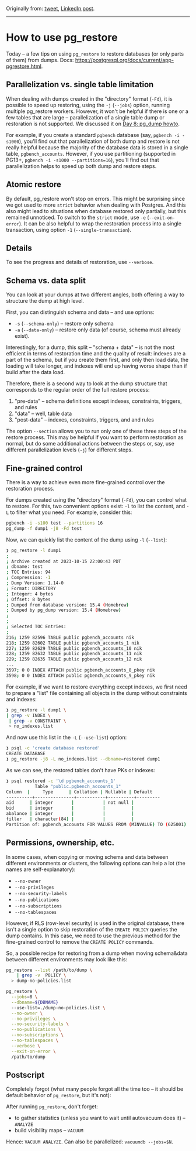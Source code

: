 Originally from: [tweet](https://twitter.com/samokhvalov/status/1713795383183474867), [LinkedIn post](...).

---

# How to use pg_restore

Today – a few tips on using `pg_restore` to restore databases (or only parts of them) from dumps.
Docs: https://postgresql.org/docs/current/app-pgrestore.html.

## Parallelization vs. single table limitation

When dealing with dumps created in the "directory" format (`-Fd`), it is possible to speed up restoring, using the
`-j` (`--jobs`) option, running multiple pg_restore workers. However, it won't be helpful if there is one or a few
tables that are large – parallelization of a single table dump or restoration is not supported. We discussed it on
[Day 8: pg_dump howto](0008_how_to_speed_up_pg_dump.md).

For example, if you create a standard `pgbench` database (say, `pgbench -i -s1000`), you'll find out that
parallelization of both dump and restore is not really helpful because the majority of the database data is stored in a
single table, `pgbench_accounts`. However, if you use partitioning (supported in
PG13+, `pgbench -i -s1000 --partitions=16`), you'll find out that parallelization helps to speed up both dump and
restore steps.

## Atomic restore

By default, pg_restore won't stop on errors. This might be surprising since we got used to more `strict` behavior when
dealing with Postgres. And this also might lead to situations when database restored only partially, but this remained
unnoticed. To switch to the `strict` mode, use `-e` (`--exit-on-error`). It can be also helpful to wrap the restoration
process into a single transaction, using option `-1` (`--single-transaction`).

## Details

To see the progress and details of restoration, use `--verbose`.

## Schema vs. data split

You can look at your dumps at two different angles, both offering a way to structure the dump at high level.

First, you can distinguish schema and data – and use options:

* `-s` (`--schema-only`) – restore only schema
* `-a` (`--data-only`) – restore only data (of course, schema must already exist).

Interestingly, for a dump, this split – "schema + data" – is not the most efficient in terms of restoration time and the
quality of result: indexes are a part of the schema, but if you create them first, and only then load data, the loading
will take longer, and indexes will end up having worse shape than if build after the data load.

Therefore, there is a second way to look at the dump structure that corresponds to the regular order of the full restore
process:

1. "pre-data" – schema definitions except indexes, constraints, triggers, and rules
2. "data" – well, table data
3. "post-data" – indexes, constraints, triggers, and and rules

The option `--section` allows you to run only one of these three steps of the restore process. This may be helpful if
you want to perform restoration as normal, but do some additional actions between the steps or, say, use different
parallelization levels (`-j`) for different steps.

## Fine-grained control

There is a way to achieve even more fine-grained control over the restoration process.

For dumps created using the "directory" format (`-Fd`), you can control what to restore. For this, two convenient
options exist: `-l` to list the content, and `-L` to filter what you need. For example, consider this:

```bash
pgbench -i -s100 test --partitions 16
pg_dump -f dump1 -j8 -Fd test
```

Now, we can quickly list the content of the dump using `-l` (`--list`):

```bash
❯ pg_restore -l dump1
;
; Archive created at 2023-10-15 22:00:43 PDT
; dbname: test
; TOC Entries: 94
; Compression: -1
; Dump Version: 1.14-0
; Format: DIRECTORY
; Integer: 4 bytes
; Offset: 8 bytes
; Dumped from database version: 15.4 (Homebrew)
; Dumped by pg_dump version: 15.4 (Homebrew)
;
;
; Selected TOC Entries:
;
216; 1259 82596 TABLE public pgbench_accounts nik
218; 1259 82602 TABLE public pgbench_accounts_1 nik
227; 1259 82629 TABLE public pgbench_accounts_10 nik
228; 1259 82632 TABLE public pgbench_accounts_11 nik
229; 1259 82635 TABLE public pgbench_accounts_12 nik
...
3597; 0 0 INDEX ATTACH public pgbench_accounts_8_pkey nik
3598; 0 0 INDEX ATTACH public pgbench_accounts_9_pkey nik
```

For example, if we want to restore everything except indexes, we first need to prepare a "list" file containing all
objects in the dump without constraints and indexes:

```bash
❯ pg_restore -l dump1 \
| grep -v INDEX \
 | grep -v CONSTRAINT \
 > no_indexes.list
```

And now use this list in the `-L` (`--use-list`) option:

```bash
❯ psql -c 'create database restored'
CREATE DATABASE
❯ pg_restore -j8 -L no_indexes.list --dbname=restored dump1
```

As we can see, the restored tables don't have PKs or indexes:

```bash
❯ psql restored -c '\d pgbench_accounts_1'
           Table "public.pgbench_accounts_1"
Column  |     Type      | Collation | Nullable | Default
----------+---------------+-----------+----------+---------
aid      | integer       |           | not null |
bid      | integer       |           |          |
abalance | integer       |           |          |
filler   | character(84) |           |          |
Partition of: pgbench_accounts FOR VALUES FROM (MINVALUE) TO (625001)
```

## Permissions, ownership, etc.

In some cases, when copying or moving schema and data between different environments or clusters, the following options
can help a lot (the names are self-explanatory):

* `--no-owner`
* `--no-privileges`
* `--no-security-labels`
* `--no-publications`
* `--no-subscriptions`
* `--no-tablespaces`

However, if RLS (row-level security) is used in the original database, there isn't a single option to skip restoration
of the `CREATE POLICY` queries the dump contains. In this case, we need to use the previous method for the fine-grained
control to remove the `CREATE POLICY` commands.

So, a possible recipe for restoring from a dump when moving schema&data between different environments may look like
this:

```bash
pg_restore --list /path/to/dump \
    | grep -v  POLICY \
  > dump-no-policies.list

pg_restore \
  --jobs=8 \
  --dbname=${DBNAME}
  --use-list=./dump-no-policies.list \
  --no-owner \
  --no-privileges \
  --no-security-labels \
  --no-publications \
  --no-subscriptions \
  --no-tablespaces \
  --verbose \
  --exit-on-error \
  /path/to/dump
```

## Postscript

Completely forgot (what many people forgot all the time too – it should be default behavior of `pg_restore`, but it's
not):

After running `pg_restore`, don't forget:

- to gather statistics (unless you want to wait until autovacuum does it) – `ANALYZE`
- build visibility maps – `VACUUM`

Hence: `VACUUM ANALYZE`. Can also be parallelized: `vacuumdb --jobs=$N`.
